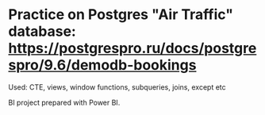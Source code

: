 # Practice on Postgres "Air Traffic" database: https://postgrespro.ru/docs/postgrespro/9.6/demodb-bookings

Used: CTE, views, window functions, subqueries, joins, except etc

BI project prepared with Power BI.
